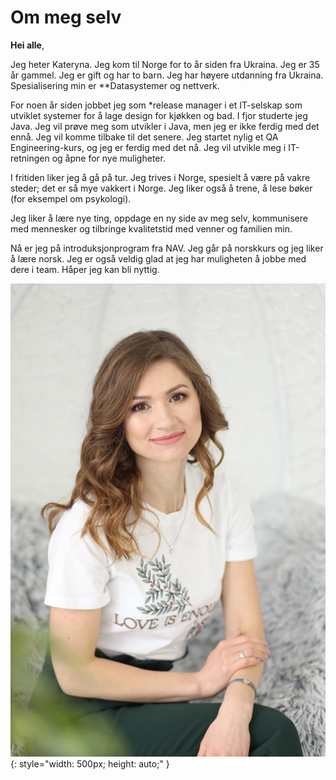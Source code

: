 # Om meg selv

**Hei alle**,

Jeg heter Kateryna. Jeg kom til Norge for to år siden fra Ukraina. Jeg er 35 år gammel. Jeg er gift og har to barn. Jeg har høyere utdanning fra Ukraina. Spesialisering min er **Datasystemer og nettverk. 

For noen år siden jobbet jeg som *release manager i et IT-selskap som utviklet systemer for å lage design for kjøkken og bad. I fjor studerte jeg Java. Jeg vil prøve meg som utvikler i Java, men jeg er ikke ferdig med det ennå. Jeg vil komme tilbake til det senere. 
Jeg startet nylig et QA Engineering-kurs, og jeg er ferdig med det nå. Jeg vil utvikle meg i IT-retningen og åpne for nye muligheter. 

I fritiden liker jeg å gå på tur. Jeg trives i Norge, spesielt å være på vakre steder; det er så mye vakkert i Norge. Jeg liker også å trene, å lese bøker (for eksempel om psykologi). 

Jeg liker å lære nye ting, oppdage en ny side av meg selv, kommunisere med mennesker og tilbringe kvalitetstid med venner og familien min.

Nå er jeg på introduksjonprogram fra NAV. Jeg går på norskkurs og jeg liker å lære norsk. Jeg er også veldig glad at jeg har muligheten å jobbe med dere i team. Håper jeg kan bli nyttig.

![Dette er jeg :)](IMG_5299.JPG){: style="width: 500px; height: auto;" }

